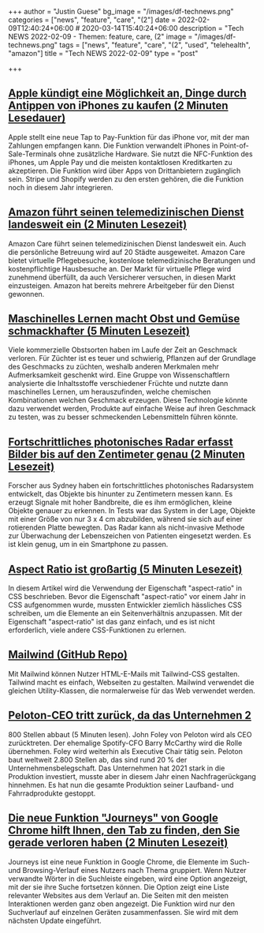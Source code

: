 +++
author = "Justin Guese"
bg_image = "/images/df-technews.png"
categories = ["news", "feature", "care", "(2"]
date = 2022-02-09T12:40:24+06:00 # 2020-03-14T15:40:24+06:00
description = "Tech NEWS 2022-02-09 - Themen: feature, care, (2"
image = "/images/df-technews.png"
tags = ["news", "feature", "care", "(2", "used", "telehealth", "amazon"]
title = "Tech NEWS 2022-02-09"
type = "post"

+++

## [Apple kündigt eine Möglichkeit an, Dinge durch Antippen von iPhones zu kaufen (2 Minuten Lesedauer)](https://www.cnbc.com/2022/02/08/apple-announces-tap-to-pay-on-iphone.html)

 Apple stellt eine neue Tap to Pay-Funktion für das iPhone vor, mit der man Zahlungen empfangen kann. Die Funktion verwandelt iPhones in Point-of-Sale-Terminals ohne zusätzliche Hardware. Sie nutzt die NFC-Funktion des iPhones, um Apple Pay und die meisten kontaktlosen Kreditkarten zu akzeptieren. Die Funktion wird über Apps von Drittanbietern zugänglich sein. Stripe und Shopify werden zu den ersten gehören, die die Funktion noch in diesem Jahr integrieren.

## [Amazon führt seinen telemedizinischen Dienst landesweit ein (2 Minuten Lesezeit)](https://www.cnbc.com/2022/02/08/amazon-care-telehealth-service-launches-nationwide.html)

 Amazon Care führt seinen telemedizinischen Dienst landesweit ein. Auch die persönliche Betreuung wird auf 20 Städte ausgeweitet. Amazon Care bietet virtuelle Pflegebesuche, kostenlose telemedizinische Beratungen und kostenpflichtige Hausbesuche an. Der Markt für virtuelle Pflege wird zunehmend überfüllt, da auch Versicherer versuchen, in diesen Markt einzusteigen. Amazon hat bereits mehrere Arbeitgeber für den Dienst gewonnen.

## [Maschinelles Lernen macht Obst und Gemüse schmackhafter (5 Minuten Lesezeit)](https://interestingengineering.com/machine-learning-is-making-fruits-and-vegetables-more-delicious)

 Viele kommerzielle Obstsorten haben im Laufe der Zeit an Geschmack verloren. Für Züchter ist es teuer und schwierig, Pflanzen auf der Grundlage des Geschmacks zu züchten, weshalb anderen Merkmalen mehr Aufmerksamkeit geschenkt wird. Eine Gruppe von Wissenschaftlern analysierte die Inhaltsstoffe verschiedener Früchte und nutzte dann maschinelles Lernen, um herauszufinden, welche chemischen Kombinationen welchen Geschmack erzeugen. Diese Technologie könnte dazu verwendet werden, Produkte auf einfache Weise auf ihren Geschmack zu testen, was zu besser schmeckenden Lebensmitteln führen könnte.

## [Fortschrittliches photonisches Radar erfasst Bilder bis auf den Zentimeter genau (2 Minuten Lesezeit)](https://newatlas.com/electronics/advanced-photonic-radar-centimeter-scale/)

 Forscher aus Sydney haben ein fortschrittliches photonisches Radarsystem entwickelt, das Objekte bis hinunter zu Zentimetern messen kann. Es erzeugt Signale mit hoher Bandbreite, die es ihm ermöglichen, kleine Objekte genauer zu erkennen. In Tests war das System in der Lage, Objekte mit einer Größe von nur 3 x 4 cm abzubilden, während sie sich auf einer rotierenden Platte bewegten. Das Radar kann als nicht-invasive Methode zur Überwachung der Lebenszeichen von Patienten eingesetzt werden. Es ist klein genug, um in ein Smartphone zu passen.

## [Aspect Ratio ist großartig (5 Minuten Lesezeit)](https://css-irl.info/aspect-ratio-is-great/)

 In diesem Artikel wird die Verwendung der Eigenschaft "aspect-ratio" in CSS beschrieben. Bevor die Eigenschaft "aspect-ratio" vor einem Jahr in CSS aufgenommen wurde, mussten Entwickler ziemlich hässliches CSS schreiben, um die Elemente an ein Seitenverhältnis anzupassen. Mit der Eigenschaft "aspect-ratio" ist das ganz einfach, und es ist nicht erforderlich, viele andere CSS-Funktionen zu erlernen.

## [Mailwind (GitHub Repo)](https://github.com/soheilpro/mailwind)

 Mit Mailwind können Nutzer HTML-E-Mails mit Tailwind-CSS gestalten. Tailwind macht es einfach, Webseiten zu gestalten. Mailwind verwendet die gleichen Utility-Klassen, die normalerweise für das Web verwendet werden.

## [Peloton-CEO tritt zurück, da das Unternehmen 2](https://techcrunch.com/2022/02/08/peloton-ceo-steps-down-as-the-company-cuts-2800-jobs/)

800 Stellen abbaut (5 Minuten lesen). John Foley von Peloton wird als CEO zurücktreten. Der ehemalige Spotify-CFO Barry McCarthy wird die Rolle übernehmen. Foley wird weiterhin als Executive Chair tätig sein. Peloton baut weltweit 2.800 Stellen ab, das sind rund 20 % der Unternehmensbelegschaft. Das Unternehmen hat 2021 stark in die Produktion investiert, musste aber in diesem Jahr einen Nachfragerückgang hinnehmen. Es hat nun die gesamte Produktion seiner Laufband- und Fahrradprodukte gestoppt.

## [Die neue Funktion "Journeys" von Google Chrome hilft Ihnen, den Tab zu finden, den Sie gerade verloren haben (2 Minuten Lesezeit)](https://www.techradar.com/news/google-chromes-new-journeys-feature-helps-you-find-that-tab-you-just-lost)

 Journeys ist eine neue Funktion in Google Chrome, die Elemente im Such- und Browsing-Verlauf eines Nutzers nach Thema gruppiert. Wenn Nutzer verwandte Wörter in die Suchleiste eingeben, wird eine Option angezeigt, mit der sie ihre Suche fortsetzen können. Die Option zeigt eine Liste relevanter Websites aus dem Verlauf an. Die Seiten mit den meisten Interaktionen werden ganz oben angezeigt. Die Funktion wird nur den Suchverlauf auf einzelnen Geräten zusammenfassen. Sie wird mit dem nächsten Update eingeführt.

